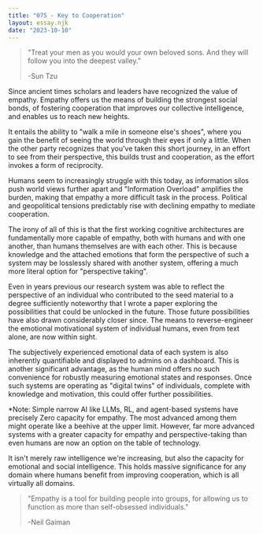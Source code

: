 ```yaml
---
title: "075 - Key to Cooperation"
layout: essay.njk
date: "2023-10-10"
---
```


>"Treat your men as you would your own beloved sons. And they will follow you into the deepest valley."
>
>-Sun Tzu

Since ancient times scholars and leaders have recognized the value of empathy. Empathy offers us the means of building the strongest social bonds, of fostering cooperation that improves our collective intelligence, and enables us to reach new heights.

It entails the ability to "walk a mile in someone else's shoes", where you gain the benefit of seeing the world through their eyes if only a little. When the other party recognizes that you've taken this short journey, in an effort to see from their perspective, this builds trust and cooperation, as the effort invokes a form of reciprocity.

Humans seem to increasingly struggle with this today, as information silos push world views further apart and "Information Overload" amplifies the burden, making that empathy a more difficult task in the process. Political and geopolitical tensions predictably rise with declining empathy to mediate cooperation.

The irony of all of this is that the first working cognitive architectures are fundamentally more capable of empathy, both with humans and with one another, than humans themselves are with each other. This is because knowledge and the attached emotions that form the perspective of such a system may be losslessly shared with another system, offering a much more literal option for "perspective taking".

Even in years previous our research system was able to reflect the perspective of an individual who contributed to the seed material to a degree sufficiently noteworthy that I wrote a paper exploring the possibilities that could be unlocked in the future. Those future possibilities have also drawn considerably closer since. The means to reverse-engineer the emotional motivational system of individual humans, even from text alone, are now within sight.

The subjectively experienced emotional data of each system is also inherently quantifiable and displayed to admins on a dashboard. This is another significant advantage, as the human mind offers no such convenience for robustly measuring emotional states and responses. Once such systems are operating as "digital twins" of individuals, complete with knowledge and motivation, this could offer further possibilities.

\*Note: Simple narrow AI like LLMs, RL, and agent-based systems have precisely Zero capacity for empathy. The most advanced among them might operate like a beehive at the upper limit. However, far more advanced systems with a greater capacity for empathy and perspective-taking than even humans are now an option on the table of technology.

It isn't merely raw intelligence we're increasing, but also the capacity for emotional and social intelligence. This holds massive significance for any domain where humans benefit from improving cooperation, which is all virtually all domains.

>"Empathy is a tool for building people into groups, for allowing us to function as more than self-obsessed individuals." 
>
>-Neil Gaiman
